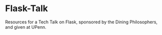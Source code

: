# Flask-Talk 
Resources for a Tech Talk on Flask, sponsored by the Dining Philosophers, and given at UPenn.
